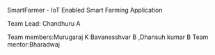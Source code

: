 SmartFarmer - IoT Enabled Smart Farming Application

Team Lead: Chandhuru A

Team members:Murugaraj K
Bavanesshvar B ,Dhansuh kumar B
Team mentor:Bharadwaj
